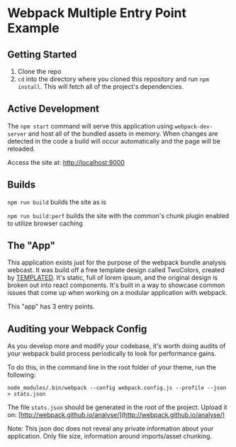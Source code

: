 # Webpack Multiple Entry Point Example

## Getting Started

 1. Clone the repo
 1. `cd` into the directory where you cloned this repository and run `npm
 install`. This will fetch all of the project's dependencies.

## Active Development

 The `npm start` command will serve this application using
 `webpack-dev-server` and host all of the bundled assets in memory. When
 changes are detected in the code a build will occur automatically and the page
 will be reloaded.

 Access the site at: [http://localhost:9000](http://localhost:9000)

## Builds

`npm run build`  builds the site as is

`npm run build:perf` builds the site with the common's chunk plugin enabled to utilize browser caching


## The "App"
This application exists just for the purpose of the webpack bundle analysis webcast. It was build off a free template design called TwoColors, created by [TEMPLATED](http://templated.co). It's static, full of lorem ipsum, and the original design is broken out into react components.  It's built in a way to showcase common issues that come up when working on a modular application with webpack.

This "app" has 3 entry points.

## Auditing your Webpack Config
As you develop more and modify your codebase, it's worth doing audits of your webpack build process periodically to look for performance gains.

To do this, in the command line in the root folder of your theme, run the following:

`node_modules/.bin/webpack --config webpack.config.js --profile --json > stats.json`

The file `stats.json` should be generated in the root of the project. Upload it on: [http://webpack.github.io/analyse/](http://webpack.github.io/analyse/)

Note: This json doc does not reveal any private information about your application. Only file size, information around imports/asset chunking.

